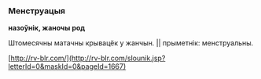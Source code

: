 ### Менструацыя
**назоўнік, жаночы род**

Штомесячны матачны крывацёк у жанчын. || прыметнік: менструальны.

<a rel="author">[http://rv-blr.com/](http://rv-blr.com/slounik.jsp?letterId=0&maskId=0&pageId=1667)</a>
